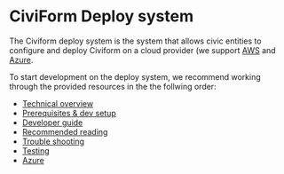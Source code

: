 # CiviForm Deploy system

The Civiform deploy system is the system that allows civic entities to configure and deploy Civiform on a cloud provider (we support [AWS](https://aws.amazon.com/what-is-aws/) and [Azure](https://azure.microsoft.com/en-us/resources/cloud-computing-dictionary/what-is-azure/).

To start development on the deploy system, we recommend working through the provided resources in the the follwing order:

* [Technical overview](technical-overview.md)
* [Prerequisites & dev setup](prerequisites.md)
* [Developer guide](developer-guide.md)
* [Recommended reading](recommended-reading.md)
* [Trouble shooting](trouble-shooting.md)
* [Testing](testing.md)
* [Azure](dev-azure.md) 

